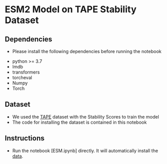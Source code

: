 # ESM2 Model on TAPE Stability Dataset


## Dependencies
- Please install the following dependencies before running the notebook

* python >= 3.7
* lmdb
* transformers
* torcheval
* Numpy
* Torch



## Dataset

- We used the [TAPE](https://github.com/songlab-cal/tape) dataset with the Stability Scores to train the model
- The code for installing the dataset is contained in this notebook


## Instructions

- Run the notebook [ESM.ipynb] directly. It will automatically install the [data](https://github.com/songlab-cal/tape).
